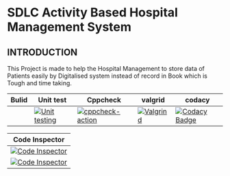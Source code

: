 # SDLC Activity Based Hospital Management System
   ## INTRODUCTION
   This Project is made to help the Hospital Management to store data of Patients easily by Digitalised system instead of record in Book which is Tough and time taking.


 |  Bulid | Unit test | Cppcheck | valgrid | codacy |
 |-------|------------|--------  |-------  |------- |
 |        |[![Unit testing](https://github.com/Feroz-Shaik-17/MiniProject/actions/workflows/unit-test.yml/badge.svg)](https://github.com/Feroz-Shaik-17/MiniProject/actions/workflows/unit-test.yml)  |[![cppcheck-action](https://github.com/Feroz-Shaik-17/MiniProject/actions/workflows/cppcheck.yml/badge.svg)](https://github.com/Feroz-Shaik-17/MiniProject/actions/workflows/cppcheck.yml)| [![Valgrind](https://github.com/Feroz-Shaik-17/MiniProject/actions/workflows/Valgrind.yml/badge.svg)](https://github.com/Feroz-Shaik-17/MiniProject/actions/workflows/Valgrind.yml)|[![Codacy Badge](https://app.codacy.com/project/badge/Grade/b1a6b280e97a4a418910b17c1edba2b3)](https://www.codacy.com/gh/Feroz-Shaik-17/MiniProject/dashboard?utm_source=github.com&amp;utm_medium=referral&amp;utm_content=Feroz-Shaik-17/MiniProject&amp;utm_campaign=Badge_Grade) |


  |Code Inspector|
  |--------------|
  |[![Code Inspector](https://www.code-inspector.com/project/24712/status/svg)](https://www.code-inspector.com/project/24712/status/svg)
  [![Code Inspector](https://www.code-inspector.com/project/24712/score/svg)](https://www.code-inspector.com/project/24712/score/svg)|

